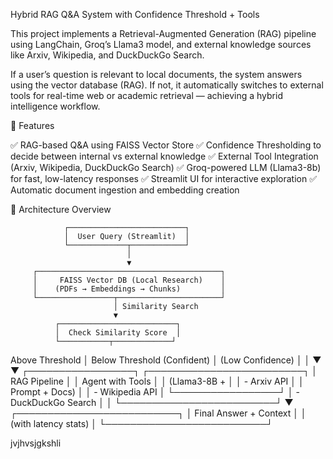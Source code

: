 Hybrid RAG Q&A System with Confidence Threshold + Tools

This project implements a Retrieval-Augmented Generation (RAG) pipeline using LangChain, Groq’s Llama3 model, and external knowledge sources like Arxiv, Wikipedia, and DuckDuckGo Search.

If a user’s question is relevant to local documents, the system answers using the vector database (RAG).
If not, it automatically switches to external tools for real-time web or academic retrieval — achieving a hybrid intelligence workflow.

🚀 Features

✅ RAG-based Q&A using FAISS Vector Store
✅ Confidence Thresholding to decide between internal vs external knowledge
✅ External Tool Integration (Arxiv, Wikipedia, DuckDuckGo Search)
✅ Groq-powered LLM (Llama3-8b) for fast, low-latency responses
✅ Streamlit UI for interactive exploration
✅ Automatic document ingestion and embedding creation

🧩 Architecture Overview

                ┌──────────────────────────┐
                │  User Query (Streamlit)  │
                └─────────────┬────────────┘
                              │
                              ▼
         ┌─────────────────────────────────────────┐
         │     FAISS Vector DB (Local Research)    │
         │    (PDFs → Embeddings → Chunks)         │
         └─────────────────┬───────────────────────┘
                           │ Similarity Search
                           ▼
              ┌──────────────────────────┐
              │  Check Similarity Score  │
              └───────────┬─────────────┘
   Above Threshold         │         Below Threshold
     (Confident)           │           (Low Confidence)
          │                │
          ▼                ▼
 ┌─────────────────┐  ┌─────────────────────────┐
 │   RAG Pipeline   │  │  Agent with Tools       │
 │  (Llama3-8B +    │  │ - Arxiv API             │
 │  Prompt + Docs)  │  │ - Wikipedia API         │
 └─────────────────┘  │ - DuckDuckGo Search      │
          │            └─────────────────────────┘
          ▼
 ┌──────────────────────────┐
 │   Final Answer + Context │
 │   (with latency stats)   │
 └──────────────────────────┘


jvjhvsjgkshli
